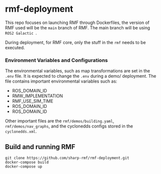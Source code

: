 # rmf-deployment

This repo focuses on launching RMF through Dockerfiles, the version of RMF used will be the <code>main</code> branch of RMF. The main branch will be using <code> ROS2 Galactic </code>.

During deployment, for RMF core, only the stuff in the <code>rmf</code> needs to be executed.

### Environment Variables and Configurations

The environmental variables, such as map transformations are set in the <code>.env</code> file. It is expected to change the <code>.env</code> during a demo/ deployment. The file contains important environmental variables such as:
* ROS_DOMAIN_ID
* RMW_IMPLEMENTATION
* RMF_USE_SIM_TIME
* ROS_DOMAIN_ID
* ROS_DOMAIN_ID

Other important files are the <code>rmf/demos/building.yaml</code>, <code>rmf/demos/nav_graphs</code>, and the cyclonedds configs stored in the <code>cyclonedds.xml</code>.
## Build and running RMF
```
git clone https://github.com/sharp-rmf/rmf-deployment.git
docker-compose build
docker-compose up
```

